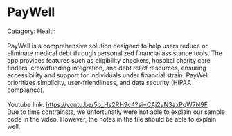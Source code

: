 # PayWell
Catagory: Health 
<br>
<br>
PayWell is a comprehensive solution designed to help users reduce or eliminate medical debt through personalized financial assistance tools. The app provides features such as eligibility checkers, hospital charity care finders, crowdfunding integration, and debt relief resources, ensuring accessibility and support for individuals under financial strain. PayWell prioritizes simplicity, user-friendliness, and data security (HIPAA compliance).
<br>
<br>
Youtube link: https://youtu.be/5b_Hs2RH9c4?si=CAj2yN3axPqW7N9F
<br>
Due to time contrainsts, we unfortunatly were not able to explain our sample code in the video. However, the notes in the file should be able to explain well.
